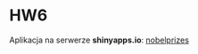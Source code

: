 # HW6
Aplikacja na serwerze **shinyapps.io**:  [nobelprizes](https://yeeyeeey.shinyapps.io/nobelprizes/)